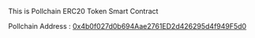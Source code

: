 This is Pollchain ERC20 Token Smart Contract

Pollchain Address : [0x4b0f027d0b694Aae2761ED2d426295d4f949F5d0](https://etherscan.io/token/0x4b0f027d0b694aae2761ed2d426295d4f949f5d0)
